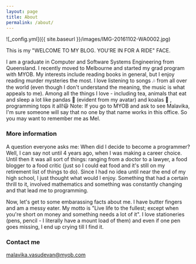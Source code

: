```yaml
---
layout: page
title: About
permalink: /about/
---
```


![_config.yml]({{ site.baseurl }}/images/IMG-20161102-WA0002.jpg)

This is my "WELCOME TO MY BLOG. YOU'RE IN FOR A RIDE" FACE.

I am a graduate in Computer and Software Systems Engineering from Queensland. I recently moved to Melbourne and started my grad program with MYOB. My interests include reading books in general, but I enjoy reading murder mysteries the most. I love listening to songs 🎶 from all over the world (even though I don't understand the meaning, the music is what appeals to me). Among all the things I love - including tea, animals that eat and sleep a lot like pandas 🐼 (evident from my avatar) and koalas 🐨 , programming tops it all!😃 Note: If you go to MYOB and ask to see Malavika, I'm sure someone will say that no one by that name works in this office. So you may want to remember me as Mel.

### More information

A question everyone asks me: When did I decide to become a programmer? Well, I can say not until 4 years ago, when I was making a career choice. Until then it was all sort of things: ranging from a doctor to a lawyer, a food blogger to a food critic (just so I could eat food and it's still on my retirement list of things to do). Since I had no idea until near the end of my high school, I just thought what would I enjoy. Something that had a certain thrill to it, involved mathematics and something was constantly changing and that lead me to programming.

Now, let's get to some embarassing facts about me. I have butter fingers and am a messy eater. My motto is "Live life to the fullest; except when you're short on money and something needs a lot of it". I love stationeries (pens, pencil - I literally have a mount load of them) and even if one pen goes missing, I end up crying till I find it.

### Contact me

[malavika.vasudevan@myob.com](mailto:malavika.vasudevan@myob.com)
